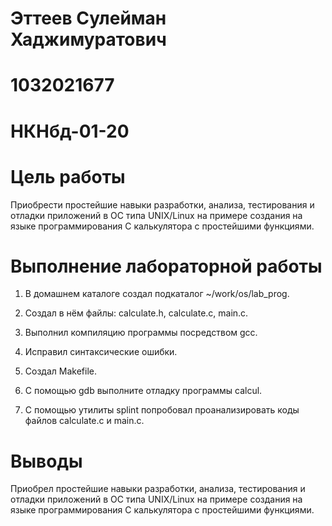 # Эттеев Сулейман Хаджимуратович
# 1032021677
# НКНбд-01-20
# Цель работы

Приобрести простейшие навыки разработки, анализа, тестирования и отладки приложений в ОС типа UNIX/Linux на примере создания на языке программирования С калькулятора с простейшими функциями.

# Выполнение лабораторной работы

1. В домашнем каталоге создал подкаталог ~/work/os/lab_prog.

2. Создал в нём файлы: calculate.h, calculate.c, main.c.

3. Выполнил компиляцию программы посредством gcc.

4. Исправил синтаксические ошибки.

5. Создал Makefile.

6. С помощью gdb выполните отладку программы calcul.

7. С помощью утилиты splint попробовал проанализировать коды файлов calculate.c и main.c.

# Выводы

Приобрел простейшие навыки разработки, анализа, тестирования и отладки приложений в ОС типа UNIX/Linux на примере создания на языке программирования С калькулятора с простейшими функциями.
